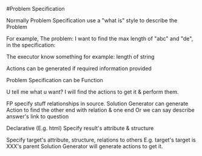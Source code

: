 #Problem Specification

Normally Problem Specification use a "what is" style to describe the Problem

For example, The problem: I want to find the max length of "abc" and "de", in the specification:

The executor know something for example: length of string

Actions can be generated if required information provided

Problem Specification can be Function

U tell me what u want? I will find the actions to get it & perform them.

FP
    specify stuff relationships in source.
    Solution Generator can generate Action to find the other end with relation & one end
    Or we can say describe answer's link to question

Declarative (E.g. html)
    Specify result's attribute & structure


Specify target's attribute, structure, relations to others
    E.g.
        target's
        target is XXX's parent
Solution Generator will generate actions to get it.

